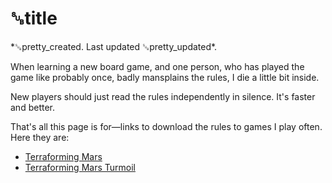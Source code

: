 # ␚title

<div id="created">*␚pretty_created. Last updated ␚pretty_updated*.</div>

<div id="content-text">

When learning a new board game, and one person, who has played the game like probably once, badly
mansplains the rules, I die a little bit inside.

New players should just read the rules independently in silence. It's faster and better.

That's all this page is for—links to download the rules to games I play often. Here they are:

* [Terraforming Mars](tm-rules.pdf)
* [Terraforming Mars Turmoil](turmoil-rules.pdf)

</div>

